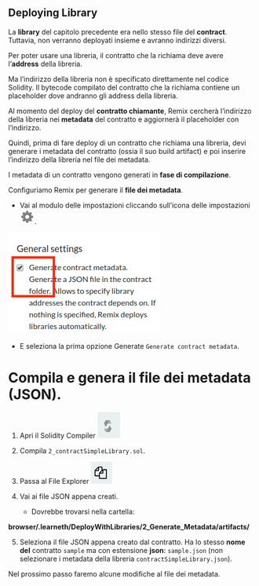 ## Deploying Library

La **library** del capitolo precedente era nello stesso file del **contract**. Tuttavia, non verranno deployati insieme e avranno indirizzi diversi.

Per poter usare una libreria, il contratto che la richiama deve avere l’**address** della libreria.

Ma l’indirizzo della libreria non è specificato direttamente nel codice Solidity. Il bytecode compilato del contratto che la richiama contiene un placeholder dove andranno gli address della libreria.

Al momento del deploy del **contratto chiamante**, Remix cercherà l’indirizzo della libreria nei **metadata** del contratto e aggiornerà il placeholder con l’indirizzo.

Quindi, prima di fare deploy di un contratto che richiama una libreria, devi generare i metadata del contratto (ossia il suo build artifact) e poi inserire l’indirizzo della libreria nel file dei metadata.

I metadata di un contratto vengono generati in **fase di compilazione**.

Configuriamo Remix per generare il **file dei metadata**.

 - Vai al modulo delle impostazioni cliccando sull’icona delle impostazioni ![settings](https://github.com/ethereum/remix-workshops/raw/master/DeployWithLibraries/2_Generate_Metadata/settings.png "Settings").

![impostazioni](https://github.com/ethereum/remix-workshops/raw/master/DeployWithLibraries/2_Generate_Metadata/remix_settings.png "Settings Module")

 - E seleziona la prima opzione Generate `Generate contract metadata`.

# Compila e genera il file dei metadata (JSON).

1. Apri il Solidity Compiler ![Solidity Compiler](https://github.com/ethereum/remix-workshops/raw/master/DeployWithLibraries/2_Generate_Metadata/remix_icon_solidity.png "Solidity Compiler")

2. Compila `2_contractSimpleLibrary.sol`.

3. Passa al File Explorer ![File Explorer](https://github.com/ethereum/remix-workshops/raw/master/DeployWithLibraries/2_Generate_Metadata/remix_file_explorer.png "File Explorer")

4. Vai ai file JSON appena creati.
    - Dovrebbe trovarsi nella cartella:

**browser/.learneth/DeployWithLibraries/2_Generate_Metadata/artifacts/**

5. Seleziona il file JSON appena creato dal contratto.  Ha lo stesso **nome del** contratto `sample` ma con estensione **json**: `sample.json` (non selezionare i metadata della libreria `contractSimpleLibrary.json`).

Nel prossimo passo faremo alcune modifiche al file dei metadata.
